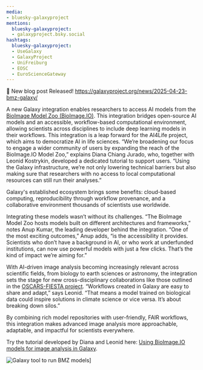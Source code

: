 ```yaml
---
media:
- bluesky-galaxyproject
mentions:
  bluesky-galaxyproject:
  - galaxyproject.bsky.social
hashtags:
  bluesky-galaxyproject:
  - UseGalaxy
  - GalaxyProject
  - UniFreiburg
  - EOSC
  - EuroScienceGateway
---
```

📝 New blog post Released!
https://galaxyproject.org/news/2025-04-23-bmz-galaxy/

A new Galaxy integration enables researchers to access AI models from the [BioImage Model Zoo (BioImage.IO)](https://bioimage.io/#/).
This integration bridges open-source AI models and an accessible, workflow-based computational environment, allowing scientists across disciplines to include deep learning
models in their workflows.
This integration is a leap forward for the AI4Life project, which aims to democratize AI in life sciences. “We’re broadening our focus to engage a wider community of
users by expanding the reach of the BioImage.IO Model Zoo,” explains Diana Chiang Jurado, who, together with Leonid Kostrykin, developed a dedicated tutorial to support users.
“Using the Galaxy infrastructure, we’re not only lowering technical barriers but also making sure that researchers with no access to local computational resources can still run their analyses.”

Galaxy's established ecosystem brings some benefits: cloud-based computing, reproducibility through workflow provenance, and a collaborative environment thousands of scientists use worldwide.

Integrating these models wasn’t without its challenges. “The BioImage Model Zoo hosts models built on different architectures and frameworks,” notes Anup Kumar,
the leading developer behind the integration. “One of the most exciting outcomes,” Anup adds, “is the accessibility it provides. Scientists who don’t have a background
in AI, or who work at underfunded institutions, can now use powerful models with just a few clicks. That’s the kind of impact we’re aiming for.”

With AI-driven image analysis becoming increasingly relevant across scientific fields, from biology to earth sciences or astronomy, the integration sets the stage
for new cross-disciplinary collaborations like those outlined in the [OSCARS-FIESTA project](https://www.oscars-project.eu/projects/fair-image-analysis-across-sciences).
“Workflows created in Galaxy are easy to share and adapt,” says Leonid. “That means a model trained on biological data could inspire solutions in climate science or vice versa. It’s about breaking down silos.”

By combining rich model repositories with user-friendly, FAIR workflows, this integration makes advanced image analysis more approachable, adaptable, and impactful for scientists everywhere.

Try the tutorial developed by Diana and Leonid here: [Using BioImage.IO models for image analysis in Galaxy](https://training.galaxyproject.org/training-material/topics/imaging/tutorials/process-image-bioimageio/tutorial.html).

![Galaxy tool to run BMZ models](https://galaxyproject.org/news/2025-04-23-bmz-galaxy/BMZ-Galaxy.png)]